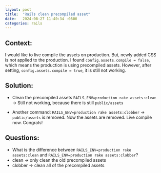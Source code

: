 ```yaml
---
layout: post
title:  "Rails clean precompiled asset"
date:   2024-08-27 11:40:34 -0500
categories: rails
---
```


## Context:
I would like to live compile the assets on production.
But, newly added CSS is not applied to the production.
I found `config.assets.compile = false`, which means the production is using precompiled assets.
However, after setting, `config.assets.compile = true`, it is still not working.

## Solution:
* Clean the precompiled assets `RAILS_ENV=production rake assets:clean`
-> Still not working, because there is still `public/assets`

* Another command: `RAILS_ENV=production rake assets:clobber`
-> `public/assets` is removed. Now the assets are removed.
Live compile now.
Congrats!

## Questions:
* What is the difference between `RAILS_ENV=production rake assets:clean` and `RAILS_ENV=production rake assets:clobber`?
* clean -> only clean the old precompiled assets
* clobber -> clean all of the precompiled assets
